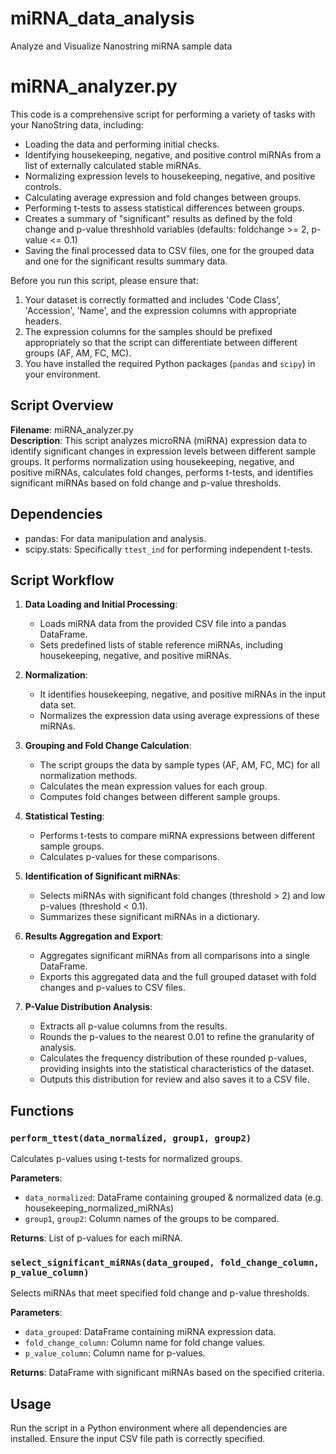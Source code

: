 # miRNA_data_analysis
 Analyze and Visualize Nanostring miRNA sample data


# miRNA_analyzer.py
This code is a comprehensive script for performing a variety of tasks with your NanoString data, including:

- Loading the data and performing initial checks.
- Identifying housekeeping, negative, and positive control miRNAs from a list of externally calculated stable miRNAs.
- Normalizing expression levels to housekeeping, negative, and positive controls.
- Calculating average expression and fold changes between groups.
- Performing t-tests to assess statistical differences between groups.
- Creates a summary of "significant" results as defined by the fold change and p-value threshhold variables (defaults: foldchange >= 2, p-value <= 0.1)
- Saving the final processed data to CSV files, one for the grouped data and one for the significant results summary data.

Before you run this script, please ensure that:

1. Your dataset is correctly formatted and includes 'Code Class', 'Accession', 'Name', and the expression columns with appropriate headers.
2. The expression columns for the samples should be prefixed appropriately so that the script can differentiate between different groups (AF, AM, FC, MC).
3. You have installed the required Python packages (`pandas` and `scipy`) in your environment.

## Script Overview
**Filename**: miRNA_analyzer.py  
**Description**: This script analyzes microRNA (miRNA) expression data to identify significant changes in expression levels between different sample groups. It performs normalization using housekeeping, negative, and positive miRNAs, calculates fold changes, performs t-tests, and identifies significant miRNAs based on fold change and p-value thresholds.

## Dependencies
- pandas: For data manipulation and analysis.
- scipy.stats: Specifically `ttest_ind` for performing independent t-tests.

## Script Workflow
1. **Data Loading and Initial Processing**:
   - Loads miRNA data from the provided CSV file into a pandas DataFrame.
   - Sets predefined lists of stable reference miRNAs, including housekeeping, negative, and positive miRNAs.

2. **Normalization**:
   - It identifies housekeeping, negative, and positive miRNAs in the input data set.
   - Normalizes the expression data using average expressions of these miRNAs.

3. **Grouping and Fold Change Calculation**:
   - The script groups the data by sample types (AF, AM, FC, MC) for all normalization methods.
   - Calculates the mean expression values for each group.
   - Computes fold changes between different sample groups.

4. **Statistical Testing**:
   - Performs t-tests to compare miRNA expressions between different sample groups.
   - Calculates p-values for these comparisons.

5. **Identification of Significant miRNAs**:
   - Selects miRNAs with significant fold changes (threshold > 2) and low p-values (threshold < 0.1).
   - Summarizes these significant miRNAs in a dictionary.

6. **Results Aggregation and Export**:
   - Aggregates significant miRNAs from all comparisons into a single DataFrame.
   - Exports this aggregated data and the full grouped dataset with fold changes and p-values to CSV files.

7. **P-Value Distribution Analysis**:
    - Extracts all p-value columns from the results.
    - Rounds the p-values to the nearest 0.01 to refine the granularity of analysis.
    - Calculates the frequency distribution of these rounded p-values, providing insights into the statistical characteristics of the dataset.
    - Outputs this distribution for review and also saves it to a CSV file.

## Functions
### `perform_ttest(data_normalized, group1, group2)`
Calculates p-values using t-tests for normalized groups.

**Parameters**:
- `data_normalized`: DataFrame containing grouped & normalized data (e.g. housekeeping_normalized_miRNAs)
- `group1`, `group2`: Column names of the groups to be compared.

**Returns**: List of p-values for each miRNA.

### `select_significant_miRNAs(data_grouped, fold_change_column, p_value_column)`
Selects miRNAs that meet specified fold change and p-value thresholds.

**Parameters**:
- `data_grouped`: DataFrame containing miRNA expression data.
- `fold_change_column`: Column name for fold change values.
- `p_value_column`: Column name for p-values.

**Returns**: DataFrame with significant miRNAs based on the specified criteria.

## Usage
Run the script in a Python environment where all dependencies are installed. Ensure the input CSV file path is correctly specified.

